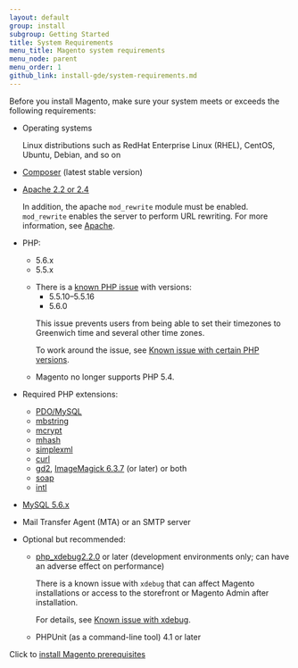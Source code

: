 ```yaml
---
layout: default
group: install
subgroup: Getting Started
title: System Requirements
menu_title: Magento system requirements
menu_node: parent
menu_order: 1
github_link: install-gde/system-requirements.md
---
```

 
 
Before you install Magento, make sure your system meets or exceeds the following requirements:

*	Operating systems 

	Linux distributions such as RedHat Enterprise Linux (RHEL), CentOS, Ubuntu, Debian, and so on

*	<a href="https://getcomposer.org/download/" target="_blank">Composer</a> (latest stable version)
*	<a href="http://httpd.apache.org/download.cgi" target="_blank">Apache 2.2 or 2.4</a>
	
	In addition, the apache `mod_rewrite` module must be enabled. `mod_rewrite` enables the server to perform URL rewriting. For more information, see <a href="{{ site.gdeurl }}install-gde/prereq/apache.html">Apache</a>.
	
*	PHP:

	*	5.6.x
	*	5.5.x 

	<div class="bs-callout bs-callout-info" id="info">
	<span class="glyphicon-class">
  	<ul><li>There is a <a href="https://bugs.php.net/bug.php?id=66985" target="_blank">known PHP issue</a> with versions:
  		<ul><li>5.5.10&ndash;5.5.16</li>
		<li>5.6.0</li></ul>
	</li>
	<p>This issue prevents users from being able to set their timezones to Greenwich time and several other time zones. </p>
	<p>To work around the issue, see <a href="{{ site.gdeurl }}release-notes/known-issues.html#known-devrc-php">Known issue with certain PHP versions</a>.</p>
	<li>Magento no longer supports PHP 5.4.</li></ul></span>
	</div>

*	Required PHP extensions:

	*	<a href="http://php.net/manual/en/ref.pdo-mysql.php" target="_blank">PDO/MySQL</a>
	*	<a href="http://php.net/manual/en/book.mbstring.php" target="_blank">mbstring</a>
	*	<a href="http://php.net/manual/en/book.mcrypt.php" target="_blank">mcrypt</a>
	*	<a href="http://php.net/manual/en/book.mhash.php" target="_blank">mhash</a>
	*	<a href="http://php.net/manual/en/book.simplexml.php" target="_blank">simplexml</a>
	*	<a href="http://php.net/manual/en/book.curl.php" target="_blank">curl</a>
	*	<a href="http://php.net/manual/en/book.image.php" target="_blank">gd2</a>, <a href="http://php.net/manual/en/book.imagick.php" target="_blank">ImageMagick 6.3.7</a> (or later) or both
	*	<a href="http://php.net/manual/en/book.soap.php" target="_blank">soap</a>
	*	<a href="http://php.net/manual/en/book.intl.php" target="_blank">intl</a>

*	<a href="http://dev.mysql.com/doc/refman/5.6/en/installing.html" target="_blank">MySQL 5.6.x</a>
*	Mail Transfer Agent (MTA) or an SMTP server
*	Optional but recommended:

	*	<a href="http://xdebug.org/download.php" target="_blank">php_xdebug2.2.0</a> or later (development environments only; can have an adverse effect on performance)

		<div class="bs-callout bs-callout-info" id="info">
  		<p>There is a known issue with <code>xdebug</code> that can affect Magento installations or access to the storefront or Magento Admin after installation.</p>
  		<p>For details, see <a href="{{ site.gdeurl }}release-notes/known-issues.html#known-devbeta-xdebug">Known issue with xdebug</a>.
		</div>

    *	PHPUnit (as a command-line tool) 4.1 or later

Click to <a href="{{ site.gdeurl }}install-gde/prereq/prereq-overview.html">install Magento prerequisites</a>